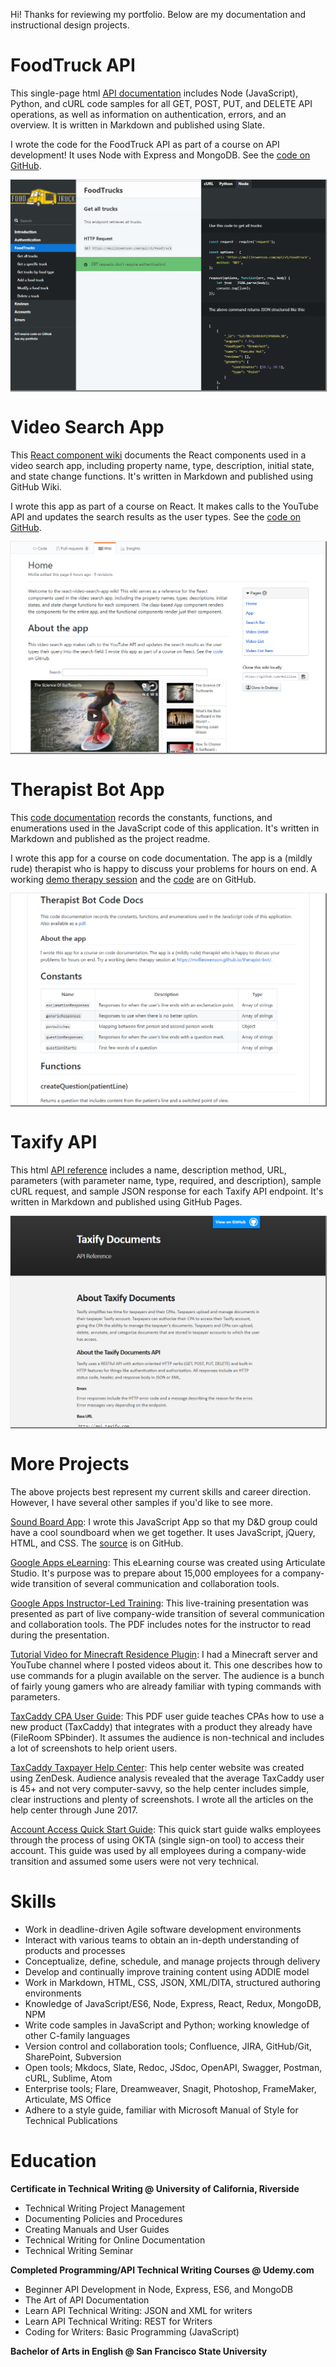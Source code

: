 Hi! Thanks for reviewing my portfolio. Below are my documentation and instructional design projects.

# FoodTruck API

This single-page html [API documentation](https://mollieswenson.github.io/slate/) includes Node (JavaScript), Python, and cURL code samples for all GET, POST, PUT, and DELETE API operations, as well as information on authentication, errors, and an overview. It is written in Markdown and published using Slate.

I wrote the code for the FoodTruck API as part of a course on API development! It uses Node with Express and MongoDB. See the [code on GitHub](https://github.com/mollieswenson/foodtruck-api).

<a href="https://mollieswenson.github.io/slate/"><img src="resources/food-truck.png" style="box-shadow: 1px 1px 1px 1px grey;"/></a>

# Video Search App

This [React component wiki](https://github.com/mollieswenson/react-video-search-app/wiki) documents the React components used in a video search app, including property name, type, description, initial state, and state change functions. It's written in Markdown and published using GitHub Wiki.

I wrote this app as part of a course on React. It makes calls to the YouTube API and updates the search results as the user types. See the [code on GitHub](https://github.com/mollieswenson/react-video-search-app).

<a href="https://github.com/mollieswenson/react-video-search-app/wiki"><img src="resources/video.PNG" style="box-shadow: 1px 1px 1px 1px grey;"/></a>

# Therapist Bot App

This [code documentation](https://github.com/mollieswenson/therapist-bot/#therapist-bot-code-docs) records the constants, functions, and enumerations used in the JavaScript code of this application. It's written in Markdown and published as the project readme.

I wrote this app for a course on code documentation. The app is a (mildly rude) therapist who is happy to discuss your problems for hours on end. A working [demo therapy session](https://mollieswenson.github.io/therapist-bot/) and the [code](https://github.com/mollieswenson/therapist-bot) are on GitHub.

<a href="https://github.com/mollieswenson/therapist-bot/#therapist-bot-code-docs"><img src="resources/therapist.PNG" style="box-shadow: 1px 1px 1px 1px grey;"/></a>

# Taxify API

This html [API reference](https://mollieswenson.github.io/taxify-api-docs/) includes a name, description method, URL, parameters (with parameter name, type, required, and description), sample cURL request, and sample JSON response for each Taxify API endpoint. It's written in Markdown and published using GitHub Pages.

<a href="https://mollieswenson.github.io/taxify-api-docs/"><img src="resources/taxify.PNG" style="box-shadow: 1px 1px 1px 1px grey;"/></a>

# More Projects

The above projects best represent my current skills and career direction. However, I have several other samples if you'd like to see more.

[Sound Board App](https://mollieswenson.github.io/soundboard/): I wrote this JavaScript App so that my D&D group could have a cool soundboard when we get together. It uses JavaScript, jQuery, HTML, and CSS. The [source](https://github.com/mollieswenson/soundboard) is on GitHub.

[Google Apps eLearning](resources/google-apps-elearning.pdf): This eLearning course was created using Articulate Studio. It's purpose was to prepare about 15,000 employees for a company-wide transition of several communication and collaboration tools.

[Google Apps Instructor-Led Training](resources/google-apps-presentation.pdf): This live-training presentation was presented as part of live company-wide transition of several communication and collaboration tools. The PDF includes notes for the instructor to read during the presentation.

[Tutorial Video for Minecraft Residence Plugin](https://www.youtube.com/watch?v=u6EY6Xi0fcM&index=4&list=PL750FA9D10C3FE159): I had a Minecraft server and YouTube channel where I posted videos about it. This one describes how to use commands for a plugin available on the server. The audience is a bunch of fairly young gamers who are already familiar with typing commands with parameters.

[TaxCaddy CPA User Guide](resources/taxcaddy-user-guide.pdf): This PDF user guide teaches CPAs how to use a new product (TaxCaddy) that integrates with a product they already have (FileRoom SPbinder). It assumes the audience is non-technical and includes a lot of screenshots to help orient users.

[TaxCaddy Taxpayer Help Center](https://helpcenter.taxcaddy.com/hc/en-us): This help center website was created using ZenDesk. Audience analysis revealed that the average TaxCaddy user is 45+ and not very computer-savvy, so the help center includes simple, clear instructions and plenty of screenshots. I wrote all the articles on the help center through June 2017.

[Account Access Quick Start Guide](resources/okta-quick-start.pdf): This quick start guide walks employees through the process of using OKTA (single sign-on tool) to access their account. This guide was used by all employees during a company-wide transition and assumed some users were not very technical.

# Skills

- Work in deadline-driven Agile software development environments
- Interact with various teams to obtain an in-depth understanding of products and processes
- Conceptualize, define, schedule, and manage projects through delivery
- Develop and continually improve training content using ADDIE model
- Work in Markdown, HTML, CSS, JSON, XML/DITA, structured authoring environments
- Knowledge of JavaScript/ES6, Node, Express, React, Redux, MongoDB, NPM
- Write code samples in JavaScript and Python; working knowledge of other C-family languages
- Version control and collaboration tools; Confluence, JIRA, GitHub/Git, SharePoint, Subversion
- Open tools; Mkdocs, Slate, Redoc, JSdoc, OpenAPI, Swagger, Postman, cURL, Sublime, Atom
- Enterprise tools; Flare, Dreamweaver, Snagit, Photoshop, FrameMaker, Articulate, MS Office
- Adhere to a style guide, familiar with Microsoft Manual of Style for Technical Publications

# Education

**Certificate in Technical Writing @ University of California, Riverside**

- Technical Writing Project Management
- Documenting Policies and Procedures
- Creating Manuals and User Guides
- Technical Writing for Online Documentation
- Technical Writing Seminar

**Completed Programming/API Technical Writing Courses @ Udemy.com**

- Beginner API Development in Node, Express, ES6, and MongoDB
- The Art of API Documentation
- Learn API Technical Writing: JSON and XML for writers
- Learn API Technical Writing: REST for Writers
- Coding for Writers: Basic Programming (JavaScript)

**Bachelor of Arts in English @ San Francisco State University**

